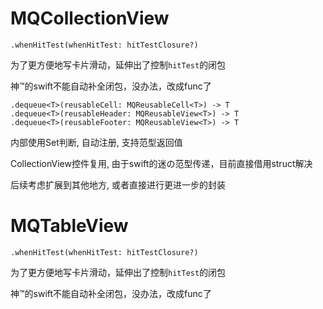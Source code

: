 # MQCollectionView

```
.whenHitTest(whenHitTest: hitTestClosure?)
```

为了更方便地写卡片滑动，延伸出了控制`hitTest`的闭包

神™的swift不能自动补全闭包，没办法，改成func了

```
.dequeue<T>(reusableCell: MQReusableCell<T>) -> T
.dequeue<T>(reusableHeader: MQReusableView<T>) -> T
.dequeue<T>(reusableFooter: MQReusableView<T>) -> T
```

内部使用Set判断, 自动注册, 支持范型返回值

CollectionView控件复用, 由于swift的迷の范型传递，目前直接借用struct解决

后续考虑扩展到其他地方, 或者直接进行更进一步的封装


# MQTableView


```
.whenHitTest(whenHitTest: hitTestClosure?)
```

为了更方便地写卡片滑动，延伸出了控制`hitTest`的闭包

神™的swift不能自动补全闭包，没办法，改成func了